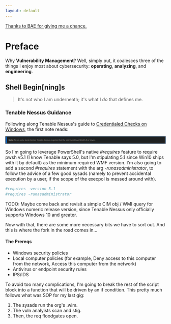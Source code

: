 ```yaml
---
layout: default
---
```


[Thanks to BAE for giving me a chance.](https://www.baesystems.com/en/home)

# Preface

Why **Vulnerability Management**? Well, simply put, it coalesces three of the things I enjoy most about cybersecurity: **operating**, **analyzing**, and **engineering**. 

## Shell Begin[ning]s

> It's not who I am underneath; it's what I _do_ that defines me.

### Tenable Nessus Guidance

Following along Tenable Nessus's guide to [Credentialed Checks on Windows](https://docs.tenable.com/nessus/Content/CredentialedChecksOnWindows.htm), the first note reads:

![Note](https://github.com/MAXAPOWER/maxpower.github.io/blob/e871f81e671794ef5c6e5bb6ed358d2165694781/tenable%20note.png)

So I'm going to leverage PowerShell's native _#requires_ feature to require pwsh v5.1 (I know Tenable says 5.0, but I'm stipulating 5.1 since Win10 ships with it by default) as the minimum required WMF version. I'm also going to add a second _#requires_ statement with the arg _-runasadministrator_, to follow the advice of a few good sysads (namely to prevent accidental execution by a user, if the scope of the execpol is messed around with). 

```powershell
#requires -version 5.1
#requires -runasadministrator
```
TODO: Maybe come back and revisit a simple CIM obj / WMI query for Windows numeric release version, since Tenable Nessus only officially supports Windows 10 and greater.

Now with that, there are some more necessary bits we have to sort out. And this is where the fork in the road comes in...

#### The Prereqs

*   Windows security policies
*   Local computer policies (for example, Deny access to this computer from the network, Access this computer from the network)
*   Antivirus or endpoint security rules
*   IPS/IDS

To avoid too many complications, I'm going to break the rest of the script block into a function that will be driven by an if condition. This pretty much follows what was SOP for my last gig:

1.  The sysads run the org's .wim.
2.  The vuln analyists scan and stig.
3.  Then, the req floodgates open.
